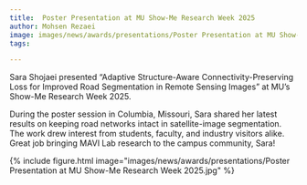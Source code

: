 ```yaml
---
title:  Poster Presentation at MU Show-Me Research Week 2025
author: Mohsen Rezaei
image: images/news/awards/presentations/Poster Presentation at MU Show-Me Research Week 2025.jpg
tags:

---
```

<!-- excerpt start -->
Sara Shojaei presented “Adaptive Structure-Aware Connectivity-Preserving Loss for Improved Road Segmentation in Remote Sensing Images” at MU’s Show-Me Research Week 2025.
<!-- excerpt end -->

During the poster session in Columbia, Missouri, Sara shared her latest results on keeping road networks intact in satellite-image segmentation. The work drew interest from students, faculty, and industry visitors alike. Great job bringing MAVI Lab research to the campus community, Sara!

{%
  include figure.html
  image="images/news/awards/presentations/Poster Presentation at MU Show-Me Research Week 2025.jpg"
%}







